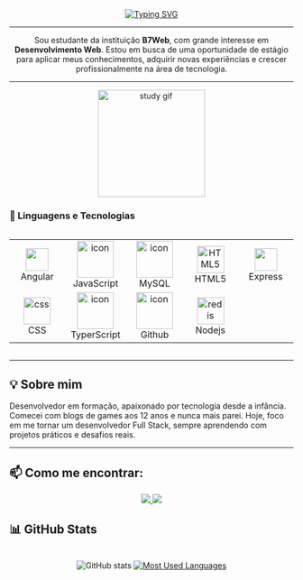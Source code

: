 <div align="center">
  <a href="https://git.io/typing-svg">
    <img src="https://readme-typing-svg.demolab.com?font=Fira+Code&weight=500&size=22&pause=1000&color=00E9F7FF&center=true&vCenter=true&random=false&width=524&lines=Bem-vindo+ao+meu+perfil!" alt="Typing SVG">
  </a>
</div>

---
<p align="center">
Sou estudante da instituição <strong>B7Web</strong>, com grande interesse em <strong>Desenvolvimento Web</strong>.
Estou em busca de uma oportunidade de estágio para aplicar meus conhecimentos, adquirir novas experiências e crescer profissionalmente na área de tecnologia.
</p>

---
<div align="center">
  <img src="./src/Coding Hello World GIF.gif" alt="study gif" height="190px">
</div>



   

   ### 🤖 Linguagens e Tecnologias 
  <div style="display: flex; align-items: flex-start; justify-content:flex-start" >
<table >
  <tr>
    </td>
    <td align="center" width="96">
      <a href="#macropower-tech">
        <img src="https://cdn.jsdelivr.net/gh/devicons/devicon@latest/icons/angular/angular-original.svg" height="40"/>
      </a>
      <br>Angular
    </td>
    <td align="center" width="96">
        <img src="https://techstack-generator.vercel.app/js-icon.svg" alt="icon" width="65" height="65" />
      <br>JavaScript
    </td>
    <td align="center" width="96">
        <img src="https://techstack-generator.vercel.app/mysql-icon.svg" alt="icon" width="65" height="65" />
      <br>MySQL
    </td>
    <td align="center"  width="96">
        <img src="https://skillicons.dev/icons?i=html" width="48" height="48" alt="HTML5" />
      <br>HTML5
    </td>
    <td align="center"  width="96">
     <img src="https://cdn.jsdelivr.net/gh/devicons/devicon@latest/icons/express/express-original-wordmark.svg"  height="40"/>
      <br>Express
    </td>

  </tr>
  <tr>
    <td align="center" width="96">
        <img src="https://skillicons.dev/icons?i=css" width="48" height="48" alt="css" />
      <br>CSS
    </td>
    <td align="center"  width="96">
      <img src="https://techstack-generator.vercel.app/ts-icon.svg" alt="icon" width="65" height="65" />
      <br> TyperScript
    </td>
    <td align="center" width="96">
       <img src="https://techstack-generator.vercel.app/github-icon.svg" alt="icon" width="65" height="65" />
      <br>Github
    </td>
    <td align="center" width="96">
        <img src="https://skillicons.dev/icons?i=nodejs" width="48" height="48" alt="redis" />
      <br>Nodejs
    </td>
    
  </tr>
</table>
<br><br>
</div>     
          
           

---

## 💡 Sobre mim

Desenvolvedor em formação, apaixonado por tecnologia desde a infância. Comecei com blogs de games aos 12 anos e nunca mais parei. Hoje, foco em me tornar um desenvolvedor Full Stack, sempre aprendendo com projetos práticos e desafios reais.

---

## 📫 Como me encontrar:
<p align="center">
  <a href="mailto:guilherme.walmeling@gmail.com">
    <img src="https://img.shields.io/badge/-Email-000?style=for-the-badge&logo=microsoft-outlook&logoColor=b6ff006&color:FFF">
  </a>
  <a href="https://www.linkedin.com/in/guilherme-walmeling-domeneghini/"
>
    <img src="https://img.shields.io/badge/-LinkedIn-000?style=for-the-badge&logo=linkedin&logoColor=b6ff00&color:FFF">
  </a>
</p>


## 📊 GitHub Stats
<div style="text-align: center;" align="center" >
  <br>
  <img src="https://github-readme-stats-git-masterrstaa-rickstaa.vercel.app/api?username=guilhermedomeneghini&hide_title=true&show_icons=true&include_all_commits=false&count_private=true&line_height=25&hide=issues&bg_color=000000&title_color=00E9F7FF&text_color=ffffff&border_radius=3&border_color=00E9F7FF&icon_color=00E9F7FF&theme=jolly" alt="GitHub stats">

  <a href="https://github.com/guilhermedomeneghini">
    <img src="https://github-readme-stats-git-masterrstaa-rickstaa.vercel.app/api/top-langs/?username=guilhermedomeneghini&line_height=10&card_width=290&layout=compact&hide_title=false&count_private=true&langs_count=4&show_icons=true&title_color=00E9F7FF&hide=html,scss,less&bg_color=000000&text_color=00E9F7FF&border_radius=3&border_color=00E9F7FF&count_private=true" alt="Most Used Languages">
  </a>
</div>
